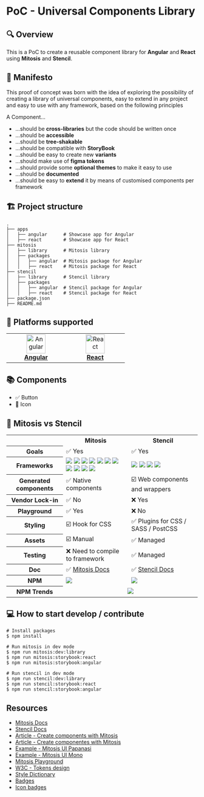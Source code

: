 # PoC - Universal Components Library

## 🔍 Overview

This is a PoC to create a reusable component library for **Angular** and **React** using **Mitosis** and **Stencil**.

## 📣 Manifesto

This proof of concept was born with the idea of exploring the possibility of creating a library of universal components, easy to extend in any project and easy to use with any framework, based on the following principles

A Component...

- ...should be **cross-libraries** but the code should be written once
- ...should be **accessible**
- ...should be **tree-shakable**
- ...should be compatible with **StoryBook**
- ...should be easy to create new **variants**
- ...should make use of **figma tokens**
- ...should provide some **optional themes** to make it easy to use
- ...should be **documented**
- ...should be easy to **extend** it by means of customised components per framework

## 🏗️ Project structure

```shell
.
├── apps
│   ├── angular      # Showcase app for Angular
│   ├── react        # Showcase app for React
├── mitosis
│   ├── library      # Mitosis library
│   ├── packages
│   │   ├── angular  # Mitosis package for Angular
│   │   ├── react    # Mitosis package for React
├── stencil
│   ├── library      # Stencil library
│   ├── packages
│   │   ├── angular  # Stencil package for Angular
│   │   ├── react    # Stencil package for React
├── package.json
├── README.md
```

## 🚀 Platforms supported

<table align="center">
  <tr>
    <td align="center" width="140">
      <img src="https://raw.githubusercontent.com/gilbarbara/logos/master/logos/angular-icon.svg" width="50" title="Angular"> <br/>
      <a href="https://angular.dev/"><strong>Angular</strong></a>
    </td>
    <td align="center" width="140">
      <img src="https://raw.githubusercontent.com/gilbarbara/logos/master/logos/react.svg" width="50" title="React"> <br/>
      <a href="https://react.dev/"><strong>React</strong></a>
    </td>
  </tr>
</table>

## 📚 Components

- ✅ Button
- 🔳 Icon

## 🥊 Mitosis vs Stencil

<table align="center">
  <tr>
    <td></td>
    <th scope="col">Mitosis</th>
    <th scope="col">Stencil</th>
  </tr>
  <tr>
    <th scope="row">Goals</th>
    <td>✅ Yes</td>
    <td>✅ Yes</td>
  </tr>
  <tr>
    <th scope="row">Frameworks</th>
    <td>
        <img src="https://img.shields.io/badge/Angular-b52e31?logoColor=white&logo=angular" />
        <img src="https://img.shields.io/badge/React-20ddff?logoColor=white&logo=react" />
        <img src="https://img.shields.io/badge/Vue-41b883?logoColor=white&logo=vuedotjs" />
        <img src="https://img.shields.io/badge/Web_Components-29ABE2?logoColor=white&logo=webcomponentsdotorg" />
        <img src="https://img.shields.io/badge/Svelte-FF3E00?logoColor=white&logo=svelte" />
        <img src="https://img.shields.io/badge/Solid-2C4F7C?logoColor=white&logo=solid" />
        <img src="https://img.shields.io/badge/Qwik-AC7EF4?logoColor=white&logo=qwik" />
        <img src="https://img.shields.io/badge/Marko-2596BE?logoColor=white&logo=marko" />
        <img src="https://img.shields.io/badge/Lit-324FFF?logoColor=white&logo=lit" />
        <img src="https://img.shields.io/badge/React_Native-61DAFB?logoColor=white&logo=react" />
        <img src="https://img.shields.io/badge/Alpine-8BC0D0?logoColor=white&logo=alpinedotjs" />
    </td>
    <td>
        <img src="https://img.shields.io/badge/Angular-b52e31?logoColor=white&logo=angular" />
        <img src="https://img.shields.io/badge/React-20ddff?logoColor=white&logo=react" />
        <img src="https://img.shields.io/badge/Vue-41b883?logoColor=white&logo=vuedotjs" />
        <img src="https://img.shields.io/badge/Web_Components-29ABE2?logoColor=white&logo=webcomponentsdotorg" />
    </td>
  </tr>
  <tr>
    <th scope="row">Generated components</th>
    <td>✅ Native components</td>
    <td>☑️ Web components and wrappers</td>
  </tr>
  <tr>
    <th scope="row">Vendor Lock-in</th>
    <td>✅ No</td>
    <td>❌ Yes</td>
  </tr>
  <tr>
    <th scope="row">Playground</th>
    <td>✅ Yes</td>
    <td>❌ No</td>
  </tr>
  <tr>
    <th scope="row">Styling</th>
    <td>☑️ Hook for CSS</td>
    <td>✅ Plugins for CSS / SASS / PostCSS</td>
  </tr>
  <tr>
    <th scope="row">Assets</th>
    <td>☑️ Manual</td>
    <td>✅ Managed</td>
  </tr>
  <tr>
    <th scope="row">Testing</th>
    <td>❌ Need to compile to framework</td>
    <td>✅ Managed</td>
  </tr>
  <tr>
    <th scope="row">Doc</th>
    <td>✅ <a href="https://mitosis.builder.io/docs">Mitosis Docs</a></td>
    <td>✅ <a href="https://stenciljs.com/docs">Stencil Docs</a></td>
  </tr>
  <tr>
    <th scope="row">NPM</th>
    <td>
        <a href="https://www.npmjs.com/package/@builder.io/mitosis">
            <img src="https://img.shields.io/badge/NPM-Mitosis-blue"/>
        </a>
    </td>
    <td>
        <a href="https://www.npmjs.com/package/@stencil/core">
            <img src="https://img.shields.io/badge/NPM-Stencil-blue"/>
        </a>
    </td>
  </tr>
  <tr>
    <th scope="row">NPM Trends</th>
    <td colspan="2" align="center">
      <a href="https://npmtrends.com/@builder.io/mitosis-vs-@stencil/core">
         <img src="https://img.shields.io/badge/NPM Trends-Mitosis_vs_Stencil-blue"/>
      </a>
    </td>
  </tr>
</table>

## 💻 How to start develop / contribute

```shell
# Install packages
$ npm install

# Run mitosis in dev mode
$ npm run mitosis:dev:library
$ npm run mitosis:storybook:react
$ npm run mitosis:storybook:angular

# Run stencil in dev mode
$ npm run stencil:dev:library
$ npm run stencil:storybook:react
$ npm run stencil:storybook:angular
```

## Resources

- [Mitosis Docs](https://mitosis.builder.io/docs)
- [Stencil Docs](https://stenciljs.com/docs)
- [Article - Create components with Mitosis](https://medium.com/@abhishekjha1993/create-a-reusable-component-library-for-angular-react-and-vue-using-mitosis-and-builder-io-d9f58580cb56)
- [Article - Create componentes with Mitosis](https://betterprogramming.pub/write-components-once-compile-to-every-framework-with-mitosis-9330411d21e4)
- [Example - Mitosis UI Papanasi](https://github.dev/CKGrafico/papanasi)
- [Example - Mitosis UI Mono](https://github.com/db-ui/mono)
- [Mitosis Playground](https://mitosis.builder.io/playground)
- [W3C - Tokens design](https://tr.designtokens.org/format)
- [Style Dictionary](https://styledictionary.com)
- [Badges](https://shields.io)
- [Icon badges](https://simpleicons.org)
